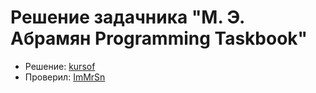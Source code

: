# Решение задачника "М. Э. Абрамян Programming Taskbook"

* Решение: [kursof](https://github.com/kursof)
* Проверил: [ImMrSn](https://github.com/ImMrSn)
